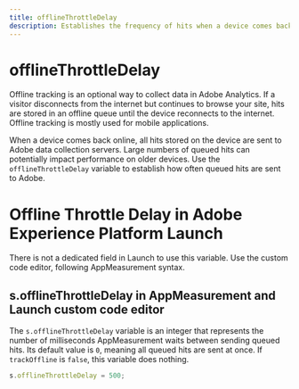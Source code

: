 ```yaml
---
title: offlineThrottleDelay
description: Establishes the frequency of hits when a device comes back online.
---
```


# offlineThrottleDelay

Offline tracking is an optional way to collect data in Adobe Analytics. If a visitor disconnects from the internet but continues to browse your site, hits are stored in an offline queue until the device reconnects to the internet. Offline tracking is mostly used for mobile applications.

When a device comes back online, all hits stored on the device are sent to Adobe data collection servers. Large numbers of queued hits can potentially impact performance on older devices. Use the `offlineThrottleDelay` variable to establish how often queued hits are sent to Adobe.

# Offline Throttle Delay in Adobe Experience Platform Launch

There is not a dedicated field in Launch to use this variable. Use the custom code editor, following AppMeasurement syntax.

## s.offlineThrottleDelay in AppMeasurement and Launch custom code editor

The `s.offlineThrottleDelay` variable is an integer that represents the number of milliseconds AppMeasurement waits between sending queued hits. Its default value is `0`, meaning all queued hits are sent at once. If `trackOffline` is `false`, this variable does nothing.

```js
s.offlineThrottleDelay = 500;
```
